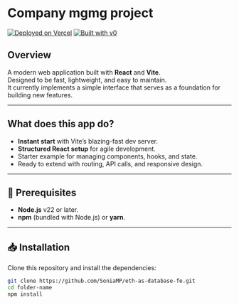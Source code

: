 # Company mgmg project

[![Deployed on Vercel](https://img.shields.io/badge/Deployed%20on-Vercel-black?style=for-the-badge&logo=vercel)](https://vercel.com/socsonhja-gmailcoms-projects/v0-empresa-frontend-app)
[![Built with v0](https://img.shields.io/badge/Built%20with-v0.dev-black?style=for-the-badge)](https://v0.dev/chat/projects/8gDTnXRRUQO)

## Overview

A modern web application built with **React** and **Vite**.  
Designed to be fast, lightweight, and easy to maintain.  
It currently implements a simple interface that serves as a foundation for building new features.

---

## What does this app do?

- **Instant start** with Vite’s blazing-fast dev server.
- **Structured React setup** for agile development.
- Starter example for managing components, hooks, and state.
- Ready to extend with routing, API calls, and responsive design.

---

## 🚀 Prerequisites

- **Node.js** v22 or later.
- **npm** (bundled with Node.js) or **yarn**.

---

## 📥 Installation

Clone this repository and install the dependencies:

```bash
git clone https://github.com/SoniaMP/eth-as-database-fe.git
cd folder-name
npm install
```

